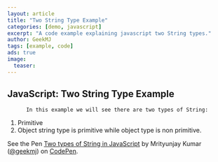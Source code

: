 ```yaml
---
layout: article
title: "Two String Type Example"
categories: [demo, javascript]
excerpt: "A code example explaining javascript two String types."
author: GeekMJ
tags: [example, code]
ads: true
image:
  teaser:
---
```

## JavaScript: Two String Type Example

          In this example we will see there are two types of String:

1.  Primitive
2.  Object
        string type is primitive while object type is non primitive.

See the Pen [Two types of String in JavaScript](http://codepen.io/geekmj/pen/ydklx/) by Mrityunjay Kumar ([@geekmj](http://codepen.io/geekmj)) on [CodePen](http://codepen.io).

<script async src="//codepen.io/assets/embed/ei.js"></script>
